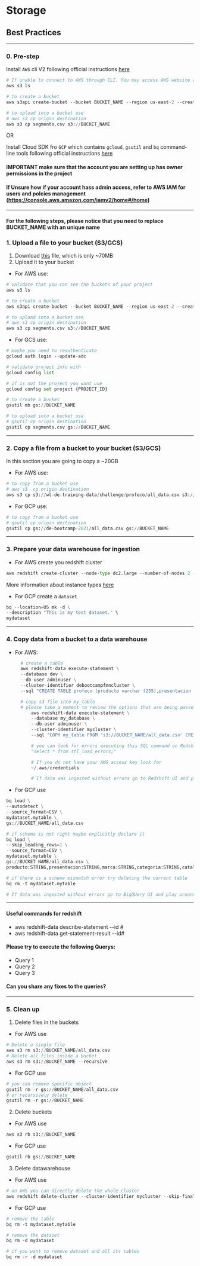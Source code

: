 # Storage
## Best Practices

---

### 0. Pre-step

Install `AWS` cli V2 following official instructions [here](https://docs.aws.amazon.com/cli/latest/userguide/cli-chap-install.html)
```python
# If unable to connect to AWS through CLI. You may access AWS website and use AWS CLI online (console.aws.amazon.com)
aws s3 ls

# to create a bucket
aws s3api create-bucket --bucket BUCKET_NAME --region us-east-2 --create-bucket-configuration  LocationConstraint=us-east-2

# to upload into a bucket use
# aws s3 cp origin destination
aws s3 cp segments.csv s3://BUCKET_NAME
```

OR

Install Cloud SDK fro `GCP` which contains `gcloud`, `gsutil` and `bq` command-line tools following official instructions [here](https://cloud.google.com/sdk/docs/install)

#### IMPORTANT make sure that the account you are setting up has owner permissions in the project
#### If Unsure how if your account hass admin access, refer to AWS IAM for users and polcies management (https://console.aws.amazon.com/iamv2/home#/home)
---

#### For the following steps, please notice that you need to replace BUCKET_NAME with an unique name

### 1. Upload a file to your bucket (S3/GCS)

1. Download [this](https://drive.google.com/file/d/1tSnINCBDWziorV9PO67M6eYbl7maOlXs/view?usp=sharing) file, which is only ~70MB
2. Upload it to your bucket
- For AWS use: </br>

```python
# validate that you can see the buckets of your project
aws s3 ls

# to create a bucket
aws s3api create-bucket --bucket BUCKET_NAME --region us-east-2 --create-bucket-configuration  LocationConstraint=us-east-2

# to upload into a bucket use
# aws s3 cp origin destination
aws s3 cp segments.csv s3://BUCKET_NAME
```

- For GCS use: </br>

```python
# maybe you need to reauthenticate
gcloud auth login --update-adc

# validate project info with
gcloud config list

# if is not the project you want use
gcloud config set project {PROJECT_ID}

# to create a bucket
gsutil mb gs://BUCKET_NAME

# to upload into a bucket use
# gsutil cp origin destination
gsutil cp segments.csv gs://BUCKET_NAME
```

---
### 2.  Copy a file from a bucket to your bucket (S3/GCS)

In this section you are going to copy a ~20GB

- For AWS use: </br>

```python
# to copy from a bucket use
# aws s3  cp origin destination
aws s3 cp s3://wl-de-training-data/challenge/profeco/all_data.csv s3://BUCKET_NAME
```

- For GCP use: </br>

```python
# to copy from a bucket use
# gsutil cp origin destination
gsutil cp gs://de-bootcamp-2021/all_data.csv gs://BUCKET_NAME
```
---

### 3.  Prepare your data warehouse for ingestion

- For AWS create you redshift cluster

```python
aws redshift create-cluster --node-type dc2.large --number-of-nodes 2 --master-username adminuser --master-user-password TopSecret1 --cluster-identifier mycluster --region us-east-2 --db-name my_database
```

More information about instance types [here](https://docs.aws.amazon.com/redshift/latest/mgmt/working-with-clusters.html)
- For GCP create a `dataset`
```python
bq --location=US mk -d \
--description "This is my test dataset." \
mydataset
```
---
### 4. Copy data from a bucket to a data warehouse

- For AWS:
  ```python
    # create a table
    aws redshift-data execute-statement \
    --database dev \
    --db-user adminuser \
    --cluster-identifier debootcampfmncluster \
    --sql "CREATE TABLE profeco (producto varchar (255),presentacion varchar (255), marca varchar (255), categoria varchar (255), catalogo varchar (255), precio varchar (255),fechaRegistro varchar (255), cadenaComercial varchar (255),giro varchar (255),nombreComercial varchar (255), direccion varchar (255), estado varchar (255), municipio varchar (255), latitud varchar (255), longitud varchar (255));"

    # copy s3 file into my_table
    # please take a moment to review the options that are being passed
        aws redshift-data execute-statement \
        --database my_database \
        --db-user adminuser \
        --cluster-identifier mycluster \
        --sql "COPY my_table FROM 's3://BUCKET_NAME/all_data.csv' CREDENTIALS 'aws_access_key_id=ACCESS_KEY;aws_secret_access_key=SECRET_ACCESS_KEY' DELIMITER ',' IGNOREHEADER 1 MAXERROR as 250 CSV;"

        # you can look for errors executing this SQL command on Redshift UI
        "select * from stl_load_errors;"

        # If you do not have your AWS access key look for 
        ~/.aws/credentials 

        # If data was ingested without errors go to Redshift UI and play around with SQL queries on your table
  ```

- For GCP use
```python
bq load \
--autodetect \
--source_format=CSV \
mydataset.mytable \
gs://BUCKET_NAME/all_data.csv

# if schema is not right maybe explicitly declare it
bq load \
--skip_leading_rows=1 \
--source_format=CSV \
mydataset.mytable \
gs://BUCKET_NAME/all_data.csv \
producto:STRING,presentacion:STRING,marca:STRING,categoria:STRING,catalogo:STRING,precio:STRING,fechaRegistro:STRING,cadenaComercial:STRING,giro:STRING,nombreComercial:STRING,direccion:STRING,estado:STRING,municipio:STRING,latitud:STRING,longitud:STRING

# if there is a schema mismatch error try deleting the current table
bq rm -t mydataset.mytable 

# If data was ingested without errors go to BigQUery UI and play around with SQL queries on your table
```
---

#### Useful commands for redshift
- aws redshift-data describe-statement --id #
- aws redshift-data get-statement-result --id#

#### Please try to execute the following Querys:
- Query 1
- Query 2
- Query 3

#### Can you share any fixes to the queries?

---

### 5. Clean up

1. Delete files in the buckets
- For AWS use
```python
# Delete a single file
aws s3 rm s3://BUCKET_NAME/all_data.csv
# Delete all files inside a bucket
aws s3 rm s3://BUCKET_NAME --recursive
```
- For GCP use
```python
# you can remove specific object 
gsutil rm -r gs://BUCKET_NAME/all_data.csv
# or recursively delete
gsutil rm -r gs://BUCKET_NAME
```
2. Delete buckets
- For AWS use
```python
aws s3 rb s3://BUCKET_NAME 
```
- For GCP use
```python
gsutil rb gs://BUCKET_NAME
```
3. Delete datawarehouse
 - For AWS use
 ```python
 # on AWS you can directly delete the whole cluster
 aws redshift delete-cluster --cluster-identifier mycluster --skip-final-cluster-snapshot --region us-east-2
 ```
 - For GCP use
```python
# remove the table
bq rm -t mydataset.mytable 

# remove the dataset
bq rm -d mydataset

# if you want to remove dataset and all its tables
bq rm -r -d mydataset
```